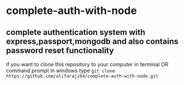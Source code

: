 # complete-auth-with-node
## complete authentication system with express,passport,mongodb and also contains password reset functionality
if you want to clone this repository to your computer in terminal OR command prompt in windows type 
```git clone https://github.com/alifaraji64/complete-auth-with-node.git```
